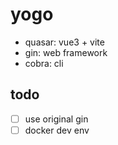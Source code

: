 # yogo

- quasar: vue3 + vite
- gin: web framework
- cobra: cli

## todo

- [ ] use original gin
- [ ] docker dev env